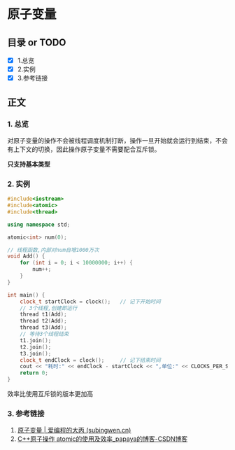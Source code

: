 # 原子变量
## 目录 or TODO
- [x] 1.总览
- [x] 2.实例
- [x] 3.参考链接
## 正文

### 1. 总览

对原子变量的操作不会被线程调度机制打断，操作一旦开始就会运行到结束，不会有上下文的切换，因此操作原子变量不需要配合互斥锁。

**只支持基本类型**

### 2. 实例

```c++
#include<iostream>
#include<atomic>
#include<thread>

using namespace std;

atomic<int> num(0);

// 线程函数,内部对num自增1000万次
void Add() {
    for (int i = 0; i < 10000000; i++) {
        num++;
    }
}

int main() {
    clock_t startClock = clock();   // 记下开始时间
    // 3个线程,创建即运行
    thread t1(Add);
    thread t2(Add);
    thread t3(Add);
    // 等待3个线程结束
    t1.join();
    t2.join();
    t3.join();
    clock_t endClock = clock();     // 记下结束时间
    cout << "耗时:" << endClock - startClock << ",单位:" << CLOCKS_PER_SEC << ",result:" << num << endl;
    return 0;
}
```

效率比使用互斥锁的版本更加高

### 3. 参考链接

1. [原子变量 | 爱编程的大丙 (subingwen.cn)](https://subingwen.cn/cpp/atomic/)
2. [C++原子操作 atomic的使用及效率_papaya的博客-CSDN博客](https://blog.csdn.net/yzf279533105/article/details/90605172)

